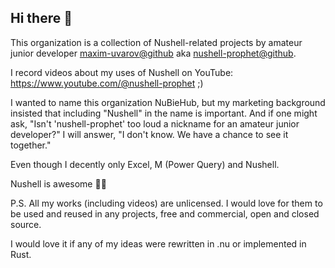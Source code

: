 ## Hi there 👋


This organization is a collection of Nushell-related projects by amateur junior developer [maxim-uvarov@github](https://github.com/maxim-uvarov) aka [nushell-prophet@github](http://github.com/nushell-prophet).

I record videos about my uses of Nushell on YouTube: https://www.youtube.com/@nushell-prophet ;)

I wanted to name this organization NuBieHub, but my marketing background insisted that including "Nushell" in the name is important. And if one might ask, "Isn't 'nushell-prophet' too loud a nickname for an amateur junior developer?" I will answer, "I don't know. We have a chance to see it together."

Even though I decently only Excel, M (Power Query) and Nushell.

Nushell is awesome 🤘🚀

P.S. All my works (including videos) are unlicensed. I would love for them to be used and reused in any projects, free and commercial, open and closed source.

I would love it if any of my ideas were rewritten in .nu or implemented in Rust.
